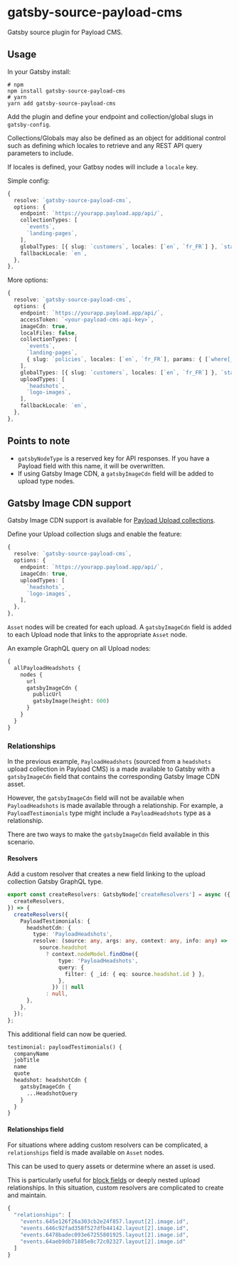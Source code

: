# gatsby-source-payload-cms

Gatsby source plugin for Payload CMS.

## Usage

In your Gatsby install:

```
# npm
npm install gatsby-source-payload-cms
# yarn
yarn add gatsby-source-payload-cms
```

Add the plugin and define your endpoint and collection/global slugs in `gatsby-config`.

Collections/Globals may also be defined as an object for additional control such as defining which locales to retrieve and any REST API query parameters to include.

If locales is defined, your Gatbsy nodes will include a `locale` key.

Simple config:

```ts
{
  resolve: `gatsby-source-payload-cms`,
  options: {
    endpoint: `https://yourapp.payload.app/api/`,
    collectionTypes: [
      `events`,
      `landing-pages`,
    ],
    globalTypes: [{ slug: `customers`, locales: [`en`, `fr_FR`] }, `statistics`],
    fallbackLocale: `en`,
  },
},
```

More options:

```ts
{
  resolve: `gatsby-source-payload-cms`,
  options: {
    endpoint: `https://yourapp.payload.app/api/`,
    accessToken: `<your-payload-cms-api-key>`,
    imageCdn: true,
    localFiles: false,
    collectionTypes: [
      `events`,
      `landing-pages`,
      { slug: `policies`, locales: [`en`, `fr_FR`], params: { [`where[_status][equals]`]: `published` } },
    ],
    globalTypes: [{ slug: `customers`, locales: [`en`, `fr_FR`] }, `statistics`],
    uploadTypes: [
      `headshots`,
      `logo-images`,
    ],
    fallbackLocale: `en`,
  },
},
```

## Points to note

- `gatsbyNodeType` is a reserved key for API responses. If you have a Payload field with this name, it will be overwritten.
- If using Gatsby Image CDN, a `gatsbyImageCdn` field will be added to upload type nodes.

## Gatsby Image CDN support

Gatsby Image CDN support is available for [Payload Upload collections](https://payloadcms.com/docs/upload/overview).

Define your Upload collection slugs and enable the feature:

```ts
{
  resolve: `gatsby-source-payload-cms`,
  options: {
    endpoint: `https://yourapp.payload.app/api/`,
    imageCdn: true,
    uploadTypes: [
      `headshots`,
      `logo-images`,
    ],
  },
},
```

`Asset` nodes will be created for each upload. A `gatsbyImageCdn` field is added to each Upload node that links to the appropriate `Asset` node.

An example GraphQL query on all Upload nodes:

```graphql
{
  allPayloadHeadshots {
    nodes {
      url
      gatsbyImageCdn {
        publicUrl
        gatsbyImage(height: 600)
      }
    }
  }
}
```

### Relationships

In the previous example, `PayloadHeadshots` (sourced from a `headshots` upload collection in Payload CMS) is a made available to Gatsby with a `gatsbyImageCdn` field that contains the corresponding Gatsby Image CDN asset.

However, the `gatsbyImageCdn` field will not be available when `PayloadHeadshots` is made available through a relationship. For example, a `PayloadTestimonials` type might include a `PayloadHeadshots` type as a relationship.

There are two ways to make the `gatsbyImageCdn` field available in this scenario.

#### Resolvers

Add a custom resolver that creates a new field linking to the upload collection Gatsby GraphQL type.

```ts
export const createResolvers: GatsbyNode['createResolvers'] = async ({
  createResolvers,
}) => {
  createResolvers({
    PayloadTestimonials: {
      headshotCdn: {
        type: 'PayloadHeadshots',
        resolve: (source: any, args: any, context: any, info: any) =>
          source.headshot
            ? context.nodeModel.findOne({
                type: 'PayloadHeadshots',
                query: {
                  filter: { _id: { eq: source.headshot.id } },
                },
              }) || null
            : null,
      },
    },
  });
};
```

This additional field can now be queried.

```graphql
testimonial: payloadTestimonials() {
  companyName
  jobTitle
  name
  quote
  headshot: headshotCdn {
    gatsbyImageCdn {
      ...HeadshotQuery
    }
  }
}
```

#### Relationships field

For situations where adding custom resolvers can be complicated, a `relationships` field is made available on `Asset` nodes.

This can be used to query assets or determine where an asset is used.

This is particularly useful for [block fields](https://payloadcms.com/docs/fields/blocks) or deeply nested upload relationships. In this situation, custom resolvers are complicated to create and maintain.

```ts
{
  "relationships": [
    "events.645e126f26a303cb2e24f857.layout[2].image.id",
    "events.646c92fad358f527dfb44142.layout[2].image.id",
    "events.6478badec093e67255801925.layout[2].image.id",
    "events.64aeb9db71885e8c72c02327.layout[2].image.id"
  ]
}
```
